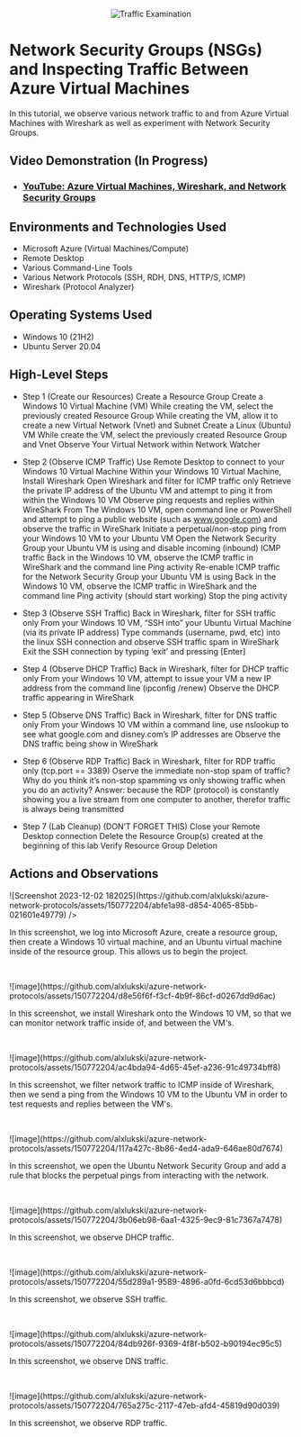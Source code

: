 <p align="center">
<img src="https://i.imgur.com/Ua7udoS.png" alt="Traffic Examination"/>
</p>

<h1>Network Security Groups (NSGs) and Inspecting Traffic Between Azure Virtual Machines</h1>
In this tutorial, we observe various network traffic to and from Azure Virtual Machines with Wireshark as well as experiment with Network Security Groups. <br />


<h2>Video Demonstration (In Progress)</h2>

- ### [YouTube: Azure Virtual Machines, Wireshark, and Network Security Groups](https://www.youtube.com)

<h2>Environments and Technologies Used</h2>

- Microsoft Azure (Virtual Machines/Compute)
- Remote Desktop
- Various Command-Line Tools
- Various Network Protocols (SSH, RDH, DNS, HTTP/S, ICMP)
- Wireshark (Protocol Analyzer)

<h2>Operating Systems Used </h2>

- Windows 10 (21H2)
- Ubuntu Server 20.04

<h2>High-Level Steps</h2>

- Step 1 (Create our Resources)
Create a Resource Group
Create a Windows 10 Virtual Machine (VM)
While creating the VM, select the previously created Resource Group
While creating the VM, allow it to create a new Virtual Network (Vnet) and Subnet
Create a Linux (Ubuntu) VM
While create the VM, select the previously created Resource Group and Vnet
Observe Your Virtual Network within Network Watcher

- Step 2 (Observe ICMP Traffic)
Use Remote Desktop to connect to your Windows 10 Virtual Machine
Within your Windows 10 Virtual Machine, Install Wireshark
Open Wireshark and filter for ICMP traffic only
Retrieve the private IP address of the Ubuntu VM and attempt to ping it from within the Windows 10 VM
Observe ping requests and replies within WireShark
From The Windows 10 VM, open command line or PowerShell and attempt to ping a public website (such as www.google.com) and observe the traffic in WireShark
Initiate a perpetual/non-stop ping from your Windows 10 VM to your Ubuntu VM
Open the Network Security Group your Ubuntu VM is using and disable incoming (inbound) ICMP traffic
Back in the Windows 10 VM, observe the ICMP traffic in WireShark and the command line Ping activity
Re-enable ICMP traffic for the Network Security Group your Ubuntu VM is using
Back in the Windows 10 VM, observe the ICMP traffic in WireShark and the command line Ping activity (should start working)
Stop the ping activity

- Step 3 (Observe SSH Traffic)
Back in Wireshark, filter for SSH traffic only
From your Windows 10 VM, “SSH into” your Ubuntu Virtual Machine (via its private IP address)
Type commands (username, pwd, etc) into the linux SSH connection and observe SSH traffic spam in WireShark
Exit the SSH connection by typing ‘exit’ and pressing [Enter]

- Step 4 (Observe DHCP Traffic)
Back in Wireshark, filter for DHCP traffic only
From your Windows 10 VM, attempt to issue your VM a new IP address from the command line (ipconfig /renew)
Observe the DHCP traffic appearing in WireShark

- Step 5 (Observe DNS Traffic)
Back in Wireshark, filter for DNS traffic only
From your Windows 10 VM within a command line, use nslookup to see what google.com and disney.com’s IP addresses are
Observe the DNS traffic being show in WireShark

- Step 6 (Observe RDP Traffic)
Back in Wireshark, filter for RDP traffic only (tcp.port == 3389)
Oserve the immediate non-stop spam of traffic? Why do you think it’s non-stop spamming vs only showing traffic when you do an activity?
Answer: because the RDP (protocol) is constantly showing you a live stream from one computer to another, therefor traffic is always being transmitted

- Step 7 (Lab Cleanup)
(DON’T FORGET THIS)
Close your Remote Desktop connection
Delete the Resource Group(s) created at the beginning of this lab
Verify Resource Group Deletion


<h2>Actions and Observations</h2>

<p>
![Screenshot 2023-12-02 182025](https://github.com/alxlukski/azure-network-protocols/assets/150772204/abfe1a98-d854-4065-85bb-021601e49779)
/>
</p>
<p>
In this screenshot, we log into Microsoft Azure, create a resource group, then create a Windows 10 virtual machine, and an Ubuntu virtual machine inside of the resource group. This allows us to begin the project.
</p>
<br />

<p>
![image](https://github.com/alxlukski/azure-network-protocols/assets/150772204/d8e56f6f-f3cf-4b9f-86cf-d0267dd9d6ac)
</p>
<p>
In this screenshot, we install Wireshark onto the Windows 10 VM, so that we can monitor network traffic inside of, and between the VM's.
</p>
<br />

<p>
![image](https://github.com/alxlukski/azure-network-protocols/assets/150772204/ac4bda94-4d65-45ef-a236-91c49734bff8)
</p>
<p>
In this screenshot, we filter network traffic to ICMP inside of Wireshark, then we send a ping from the Windows 10 VM to the Ubuntu VM in order to test requests and replies between the VM's.
</p>
<br />

<p>
![image](https://github.com/alxlukski/azure-network-protocols/assets/150772204/117a427c-8b86-4ed4-ada9-646ae80d7674)
</p>
<p>
In this screenshot, we open the Ubuntu Network Security Group and add a rule that blocks the perpetual pings from interacting with the network.
</p>
<br />

<p>
![image](https://github.com/alxlukski/azure-network-protocols/assets/150772204/3b06eb98-6aa1-4325-9ec9-81c7367a7478)
</p>
<p>
In this screenshot, we observe DHCP traffic.
</p>
<br />

<p>
![image](https://github.com/alxlukski/azure-network-protocols/assets/150772204/55d289a1-9589-4896-a0fd-6cd53d6bbbcd)
</p>
<p>
In this screenshot, we observe SSH traffic.
</p>
<br />

<p>
![image](https://github.com/alxlukski/azure-network-protocols/assets/150772204/84db926f-9369-4f8f-b502-b90194ec95c5)
</p>
<p>
In this screenshot, we observe DNS traffic.
</p>
<br />

<p>
![image](https://github.com/alxlukski/azure-network-protocols/assets/150772204/765a275c-2117-47eb-afd4-45819d90d039)
</p>
<p>
In this screenshot, we observe RDP traffic.
</p>
<br />
